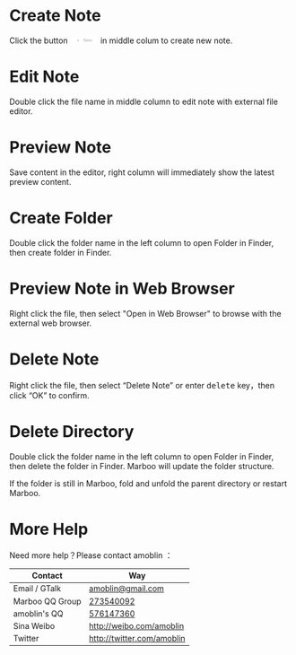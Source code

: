 # Create Note
Click the button <img src="../images/1.png" width="10%"/> in middle colum to create new note.

# Edit Note
Double click the file name in middle column to edit note with external file editor.

# Preview Note
Save content in the editor, right column will immediately show the latest preview content.

# Create Folder
Double click the folder name in the left column to open Folder in Finder, then create folder in Finder.

# Preview Note in Web Browser

Right click the file, then select "Open in Web Browser" to browse with the external web browser.

# Delete Note

Right click the file, then select “Delete Note”  or enter <kbd>delete</kbd> key，then click “OK” to confirm.

# Delete Directory

Double click the folder name in the left column to open Folder in Finder, then delete the folder in Finder.
Marboo will update the folder structure.

If the folder is still in Marboo, fold and unfold the parent directory or restart Marboo.

# More Help

Need more help？Please contact amoblin ：

| Contact | Way |
|-----|------|
| Email / GTalk | <amoblin@gmail.com> |
| Marboo QQ Group | [273540092](qq://273540092) |
| amoblin's QQ | [576147360](qq://576147360) |
| Sina Weibo | <http://weibo.com/amoblin> |
| Twitter | <http://twitter.com/amoblin> |
